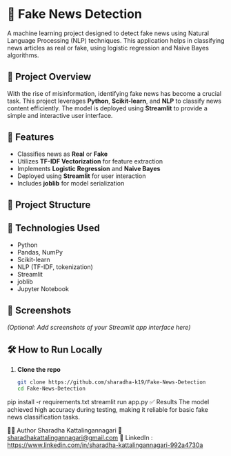 # 📰 Fake News Detection

A machine learning project designed to detect fake news using Natural Language Processing (NLP) techniques. This application helps in classifying news articles as real or fake, using logistic regression and Naive Bayes algorithms.

## 🚀 Project Overview

With the rise of misinformation, identifying fake news has become a crucial task. This project leverages **Python**, **Scikit-learn**, and **NLP** to classify news content efficiently. The model is deployed using **Streamlit** to provide a simple and interactive user interface.

## 🧠 Features

- Classifies news as **Real** or **Fake**
- Utilizes **TF-IDF Vectorization** for feature extraction
- Implements **Logistic Regression** and **Naive Bayes**
- Deployed using **Streamlit** for user interaction
- Includes **joblib** for model serialization

## 📁 Project Structure


## 🧰 Technologies Used

- Python
- Pandas, NumPy
- Scikit-learn
- NLP (TF-IDF, tokenization)
- Streamlit
- joblib
- Jupyter Notebook

## 📸 Screenshots

*(Optional: Add screenshots of your Streamlit app interface here)*

## 🛠️ How to Run Locally

1. **Clone the repo**
   ```bash
   git clone https://github.com/sharadha-k19/Fake-News-Detection
   cd Fake-News-Detection
pip install -r requirements.txt
streamlit run app.py
✅ Results
The model achieved high accuracy during testing, making it reliable for basic fake news classification tasks.

🙋‍♀️ Author
Sharadha Kattalingannagari
📧 sharadhakattalingannagari@gmail.com
🔗 LinkedIn : https://www.linkedin.com/in/sharadha-kattalingannagari-992a4730a
